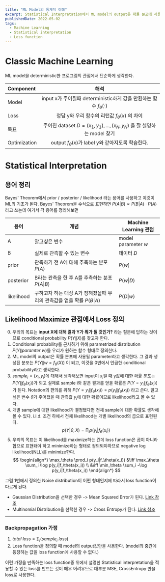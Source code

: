 ```yaml
---
title: "ML Model의 통계적 이해"
excerpt: Statistical Interpretation에서 ML model의 output은 확률 분포에 사용될 parameter라고 생각한다.
publishedDate: 2022-05-02
tags:
  - Machine Learning
  - Statistical interpretation
  - Loss function
---
```

# Classic Machine Learning

ML model을 deterministic한 프로그램의 관점에서 단순하게 생각한다.

| Component    | 해석                                                                      |
|:-------------|:-------------------------------------------------------------------------:|
| Model        | input x가 주어질때 deterministic하게 값을 만환하는 함수 $f_\theta(\cdot)$ |
| Loss         | 정답 y와 우리 함수의 리턴값 $f_\theta(x)$ 의 차이                         |
| 목표         | 주어진 dataset $D={(x_1, y_1),...,(x_N, y_N)}$ 을 잘 설명하는 model 찾기  |
| Optimization | output $f_\theta(x)$가 label y와 같아지도록 학습한다.                     |

# Statistical Interpretation

## 용어 정리

Bayes' Theorem에서 prior / posterior / likelihood 라는 용어를 사용하고 이것이 ML의 기초가 된다.
Bayes' Theorem을 수식으로 표현하면 $P(A|B)\propto P(B|A) \cdot P(A)$ 라고 쓰는데 여기서 각 용어를 정리해보면

| 용어 | 개념 | Machine Learning 관점 |
|-|-|-|
| A | 알고싶은 변수 | model parameter $w$ |
| B | 실제로 관측할 수 있는 변수 | 데이터 $D$ |
| prior | 관측하기 전 A에 대해 추측하는 분포 $P(A)$| $P(w)$ |
| posterior | B라는 관측을 한 후 A를 추측하는 분포 $P(A\|B)$ | $P(w\|D)$ |
| likelihood | 구하고자 하는 대상 A가 정해졌을때 우리의 관측값을 얻을 확률 $P(B\|A)$ | $P(D\|w)$ |

<span />

## Likelihood Maximize 관점에서 Loss 정의

0. 우리의 목표는 **input X에 대해 결과 Y가 뭐가 될 것인가?** 라는 질문에 답하는 것이므로 conditional probability $P(Y\|X)$를 찾고자 한다.
1. Conditional probability를 근사하기 위해 parametrized distribution $P(Y\|paramter\ w)$를 우리가 원하는 함수 형태로 정의한다.
2. ML model의 output은 확률 분포에 사용될 parameter라고 생각한다.
   그 결과 생성된 분포는 $P(Y\|w=f_\theta(X))$ 이 되고, 이것을 0번에서 언급한 conditional probability라고 생각한다.
3. $sample_i=(x_i, y_i)$에 대해서 생각해보면
   input이 $x_i$일 때 y값에 대한 확률 분포는 $P(Y\|f_\theta(x_i))$가 되고
   실제로 sample i와 같은 결과를 얻을 확률은 $P(Y=y_i\|f_\theta(x_i))$ 가 된다.
   Notation의 편의를 위해 $P(Y=y_i\|f_\theta(x_i)) = p(y_i\|f_\theta(x_i))$ 라고 쓴다.
   알고싶은 변수 $\theta$가 주어졌을 때 관측값 $y_i$에 대한 확률이므로 likelihood라고 볼 수 있다.
4. 개별 sample에 대한 likelihood가 결정됐다면 전체 sample에 대한 확률도 생각해볼 수 있다.
   i.i.d. 조건 하에서 전체 likelihood는 개별 likelihood의 곱으로 표현된다.
   $$p(Y|\theta, X) = \prod_i p(y_i|f_\theta(x_i))$$
5. 우리의 목표는 이 likelihood를 maximize하는 건데 loss function은 곱이 아니라 합으로 표현돼야 하고 minimize하는 형태로 정의되야하므로 negative log likelihood(NLL)를 minimize한다.
$$
\begin{align*}
\max_\theta \prod_i p(y_i|f_\theta(x_i))
&\iff \max_\theta \sum_i \log p(y_i|f_\theta(x_i)) \\
&\iff \min_\theta \sum_i -\log p(y_i|f_\theta(x_i))
\end{align*}
$$

그럼 1번에서 정의한 Noise distribution이 어떤 형태인지에 따라서 loss function이 다르게 된다.

- Gaussian Distribution을 선택한 경우 -> Mean Squared Error가 된다. [Link 참조](https://towardsdatascience.com/where-does-mean-squared-error-mse-come-from-2002bbbd7806)
- Multinomial Distribution을 선택한 경우 -> Cross Entropy가 된다. [Link 참조](https://towardsdatascience.com/a-quick-guide-to-cross-entropy-loss-function-8f3410ec6ab1)

---

### Backpropagation 가정

1. $total\ loss = \sum_i (sample_i\ loss)$
2. Loss function을 정의할 때 model의 output값만을 사용한다.
  (model의 중간에 등장하는 값을 loss function에 사용할 수 없다.)

이런 가정을 만족하는 loss function중 위에서 설명한 Statistical interpretation을 적용할 수 있는 loss를 만드는 것이 매우 어려우므로 대부분 MSE, CrossEntropy 만을 loss로 사용한다.
